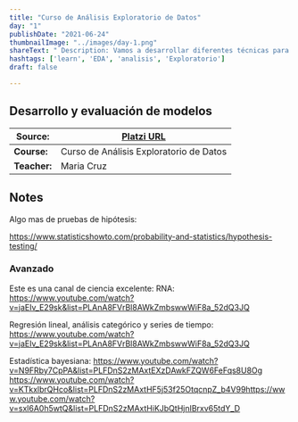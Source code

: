 ```yaml
---
title: "Curso de Análisis Exploratorio de Datos"
day: "1"
publishDate: "2021-06-24"
thumbnailImage: "../images/day-1.png"
shareText: " Description: Vamos a desarrollar diferentes técnicas para explorar, explicar y entender cuáles son los patrones que tienes en cualquier data set y cómo podemos empezar a plantear cualquier modelo de ML, para saber si son de valor o no son de valor o cómo hacer esta propuesta. "
hashtags: ['learn', 'EDA', 'analisis', 'Exploratorio']
draft: false

---
```


## Desarrollo y evaluación de modelos

| Source:      | [Platzi URL](https://platzi.com/clases/2178-analisis-exploratorio-datos/34158-bienvenida-al-curso/) |
| ------------ | ------------------------------------------------------------ |
| **Course:**  | Curso de Análisis Exploratorio de Datos                      |
| **Teacher:** | Maria Cruz                                                   |



## Notes

Algo mas de pruebas de hipótesis:

https://www.statisticshowto.com/probability-and-statistics/hypothesis-testing/



### Avanzado

Este es una canal de ciencia excelente:
RNA: https://www.youtube.com/watch?v=jaEIv_E29sk&list=PLAnA8FVrBl8AWkZmbswwWiF8a_52dQ3JQ

Regresión lineal, análisis categórico y series de tiempo:
https://www.youtube.com/watch?v=jaEIv_E29sk&list=PLAnA8FVrBl8AWkZmbswwWiF8a_52dQ3JQ

Estadística bayesiana:
https://www.youtube.com/watch?v=N9FRby7CpPA&list=PLFDnS2zMAxtEXzDAwkFZQW6FeFqs8U8Og
https://www.youtube.com/watch?v=KTkxlbrQHco&list=PLFDnS2zMAxtHF5j53f25OtqcnpZ_b4V99https://www.youtube.com/watch?v=sxl6A0h5wtQ&list=PLFDnS2zMAxtHiKJbQtHjnIBrxv65tdY_D

